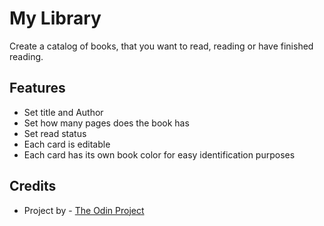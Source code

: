 # My Library

Create a catalog of books, that you want to read, reading or have finished reading.

## Features

- Set title and Author
- Set how many pages does the book has
- Set read status
- Each card is editable
- Each card has its own book color for easy identification purposes

## Credits

- Project by - [The Odin Project](https://www.theodinproject.com/)
